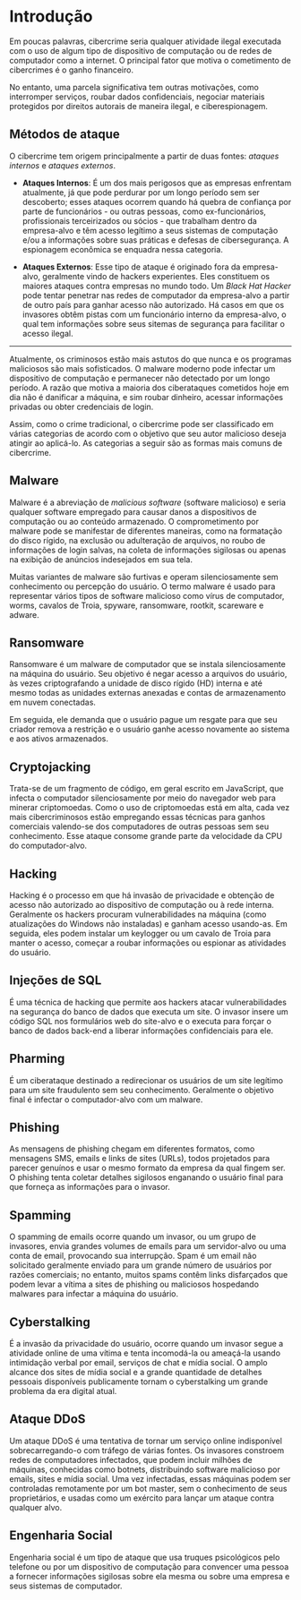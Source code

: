 # Introdução
Em poucas palavras, cibercrime seria qualquer atividade ilegal executada com o uso de algum tipo de dispositivo de computação ou de redes de computador como a internet. O principal fator que motiva o cometimento de cibercrimes é o ganho financeiro.

No entanto, uma parcela significativa tem outras motivações, como interromper serviços, roubar dados confidenciais, negociar materiais protegidos por direitos autorais de maneira ilegal, e ciberespionagem.

## Métodos de ataque
O cibercrime tem origem principalmente a partir de duas fontes: *ataques internos* e *ataques externos*.

- **Ataques Internos**: É um dos mais perigosos que as empresas enfrentam atualmente, já que pode perdurar por um longo período sem ser descoberto; esses ataques ocorrem quando há quebra de confiança por parte de funcionários - ou outras pessoas, como ex-funcionários, profissionais terceirizados ou sócios - que trabalham dentro da empresa-alvo e têm acesso legítimo a seus sistemas de computação e/ou a informações sobre suas práticas e defesas de cibersegurança. A espionagem econômica se enquadra nessa categoria.

- **Ataques Externos**: Esse tipo de ataque é originado fora da empresa-alvo, geralmente vindo de hackers experientes. Eles constituem os maiores ataques contra empresas no mundo todo. Um *Black Hat Hacker* pode tentar penetrar nas redes de computador da empresa-alvo a partir de outro país para ganhar acesso não autorizado. Há casos em que os invasores obtêm pistas com um funcionário interno da empresa-alvo, o qual tem informações sobre seus sitemas de segurança para facilitar o acesso ilegal.

---

Atualmente, os criminosos estão mais astutos do que nunca e os programas maliciosos são mais sofisticados. O malware moderno pode infectar um dispositivo de computação e permanecer não detectado por um longo período. A razão que motiva a maioria dos ciberataques cometidos hoje em dia não é danificar a máquina, e sim roubar dinheiro, acessar informações privadas ou obter credenciais de login.

Assim, como o crime tradicional, o cibercrime pode ser classificado em várias categorias de acordo com o objetivo que seu autor malicioso deseja atingir ao aplicá-lo. As categorias a seguir são as formas mais comuns de cibercrime.

## Malware
Malware é a abreviação de *malicious software* (software malicioso) e seria qualquer software empregado para causar danos a dispositivos de computação ou ao conteúdo armazenado. O comprometimento por malware pode se manifestar de diferentes maneiras, como na formatação do disco rígido, na exclusão ou adulteração de arquivos, no roubo de informações de login salvas, na coleta de informações sigilosas ou apenas na exibição de anúncios indesejados em sua tela.

Muitas variantes de malware são furtivas e operam silenciosamente sem conhecimento ou percepção do usuário. O termo malware é usado para representar vários tipos de software malicioso como vírus de computador, worms, cavalos de Troia, spyware, ransomware, rootkit, scareware e adware.

## Ransomware
Ransomware é um malware de computador que se instala silenciosamente na máquina do usuário. Seu objetivo é negar acesso a arquivos do usuário, às vezes criptografando a unidade de disco rígido (HD) interna e até mesmo todas as unidades externas anexadas e contas de armazenamento em nuvem conectadas.

Em seguida, ele demanda que o usuário pague um resgate para que seu criador remova a restrição e o usuário ganhe acesso novamente ao sistema e aos ativos armazenados.

## Cryptojacking
Trata-se de um fragmento de código, em geral escrito em JavaScript, que infecta o computador silenciosamente por meio do navegador web para minerar criptomoedas. Como o uso de criptomoedas está em alta, cada vez mais cibercriminosos estão empregando essas técnicas para ganhos comerciais valendo-se dos computadores de outras pessoas sem seu conhecimento. Esse ataque consome grande parte da velocidade da CPU do computador-alvo.

## Hacking
Hacking é o processo em que há invasão de privacidade e obtenção de acesso não autorizado ao dispositivo de computação ou à rede interna. Geralmente os hackers procuram vulnerabilidades na máquina (como atualizações do Windows não instaladas) e ganham acesso usando-as. Em seguida, eles podem instalar um keylogger ou um cavalo de Troia para manter o acesso, começar a roubar informações ou espionar as atividades do usuário.

## Injeções de SQL
É uma técnica de hacking que permite aos hackers atacar vulnerabilidades na segurança do banco de dados que executa um site. O invasor insere um código SQL nos formulários web do site-alvo e o executa para forçar o banco de dados back-end a liberar informações confidenciais para ele.

## Pharming
É um ciberataque destinado a redirecionar os usuários de um site legítimo para um site fraudulento sem seu conhecimento. Geralmente o objetivo final é infectar o computador-alvo com um malware.

## Phishing
As mensagens de phishing chegam em diferentes formatos, como mensagens SMS, emails e links de sites (URLs), todos projetados para parecer genuínos e usar o mesmo formato da empresa da qual fingem ser. O phishing tenta coletar detalhes sigilosos enganando o usuário final para que forneça as informações para o invasor.

## Spamming
O spamming de emails ocorre quando um invasor, ou um grupo de invasores, envia grandes volumes de emails para um servidor-alvo ou uma conta de email, provocando sua interrupção. Spam é um email não solicitado geralmente enviado para um grande número de usuários por razões comerciais; no entanto, muitos spams contêm links disfarçados que podem levar a vítima a sites de phishing ou maliciosos hospedando malwares para infectar a máquina do usuário.

## Cyberstalking
É a invasão da privacidade do usuário, ocorre quando um invasor segue a atividade online de uma vítima e tenta incomodá-la ou ameaçá-la usando intimidação verbal por email, serviços de chat e mídia social. O amplo alcance dos sites de mídia social e a grande quantidade de detalhes pessoais disponíveis publicamente tornam o cyberstalking um grande problema da era digital atual.

## Ataque DDoS
Um ataque DDoS é uma tentativa de tornar um serviço online indisponível sobrecarregando-o com tráfego de várias fontes. Os invasores constroem redes de computadores infectados, que podem incluir milhões de máquinas, conhecidas como botnets, distribuindo software malicioso por emails, sites e mídia social. Uma vez infectadas, essas máquinas podem ser controladas remotamente por um bot master, sem o conhecimento de seus proprietários, e usadas como um exército para lançar um ataque contra qualquer alvo.

## Engenharia Social
Engenharia social é um tipo de ataque que usa truques psicológicos pelo telefone ou por um dispositivo de computação para convencer uma pessoa a fornecer informações sigilosas sobre ela mesma ou sobre uma empresa e seus sistemas de computador.
